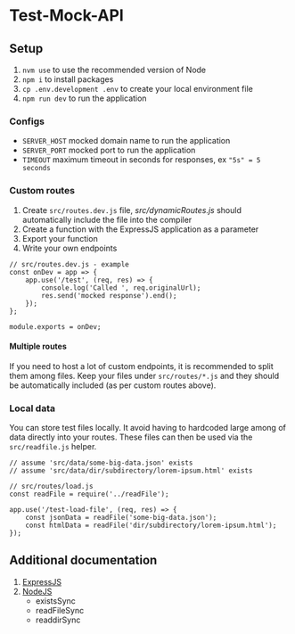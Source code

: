# Test-Mock-API

## Setup

1. `nvm use` to use the recommended version of Node
2. `npm i` to install packages
3. `cp .env.development .env` to create your local environment file
4. `npm run dev` to run the application

### Configs

- `SERVER_HOST` mocked domain name to run the application
- `SERVER_PORT` mocked port to run the application
- `TIMEOUT` maximum timeout in seconds for responses, ex `"5s" = 5 seconds`

### Custom routes

1. Create `src/routes.dev.js` file, _src/dynamicRoutes.js_ should automatically include the file into the compiler
2. Create a function with the ExpressJS application as a parameter
3. Export your function
4. Write your own endpoints

```
// src/routes.dev.js - example
const onDev = app => {
    app.use('/test', (req, res) => {
        console.log('Called ', req.originalUrl);
        res.send('mocked response').end();
    });
};

module.exports = onDev;
```

#### Multiple routes

If you need to host a lot of custom endpoints, it is recommended to split them among files. Keep your files under `src/routes/*.js` and they should be automatically included (as per custom routes above).

### Local data

You can store test files locally. It avoid having to hardcoded large among of data directly into your routes. These files can then be used via the `src/readfile.js` helper.

```
// assume 'src/data/some-big-data.json' exists
// assume 'src/data/dir/subdirectory/lorem-ipsum.html' exists

// src/routes/load.js
const readFile = require('../readFile');

app.use('/test-load-file', (req, res) => {
    const jsonData = readFile('some-big-data.json');
    const htmlData = readFile('dir/subdirectory/lorem-ipsum.html');
});
```

## Additional documentation

1. [ExpressJS](https://expressjs.com/en/4x/api.html)
2. [NodeJS](https://nodejs.org/api/fs.html)
    * existsSync
    * readFileSync
    * readdirSync
